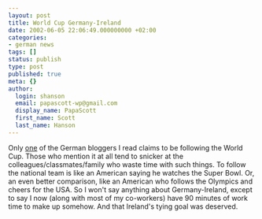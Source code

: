 ```yaml
---
layout: post
title: World Cup Germany-Ireland
date: 2002-06-05 22:06:49.000000000 +02:00
categories:
- german news
tags: []
status: publish
type: post
published: true
meta: {}
author:
  login: shanson
  email: papascott-wp@gmail.com
  display_name: PapaScott
  first_name: Scott
  last_name: Hanson
---
```

<p>Only <a href="http://moorbek.weblogs.com/">one</a> of the German bloggers I read claims to be following the World Cup. Those who mention it at all tend to  snicker at the colleagues/classmates/family who waste time with such things. To follow the national team is like an American saying he watches the Super Bowl. Or, an even better comparison, like an American who follows the Olympics and cheers for the USA. So I won't say anything about Germany-Ireland, except to say I now (along with most of my co-workers) have 90 minutes of work time to make up somehow. And that Ireland's tying goal was deserved.</p>

